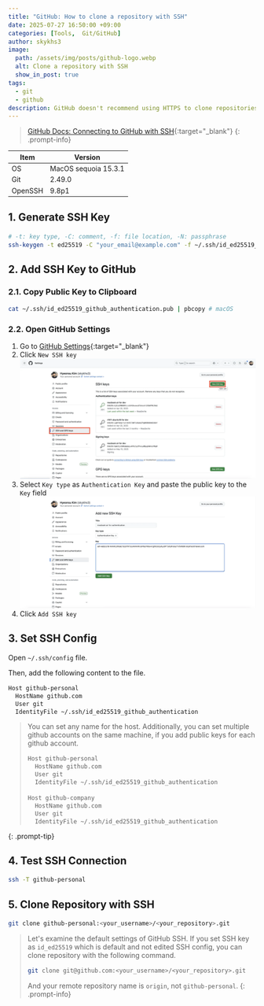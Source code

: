 ```yaml
---
title: "GitHub: How to clone a repository with SSH"
date: 2025-07-27 16:50:00 +09:00
categories: [Tools,  Git/GitHub]
author: skykhs3
image:
  path: /assets/img/posts/github-logo.webp
  alt: Clone a repository with SSH
  show_in_post: true
tags:
  - git
  - github
description: GitHub doesn't recommend using HTTPS to clone repositories. Let me show you how to clone a repository with SSH.
---
```


> [GitHub Docs: Connecting to GitHub with SSH](https://docs.github.com/en/authentication/connecting-to-github-with-ssh){:target="_blank"}
{: .prompt-info}

| Item | Version |
|-|-|
| OS | MacOS sequoia 15.3.1 |
| Git | 2.49.0 |
| OpenSSH | 9.8p1 |

## 1. Generate SSH Key
```bash
# -t: key type, -C: comment, -f: file location, -N: passphrase
ssh-keygen -t ed25519 -C "your_email@example.com" -f ~/.ssh/id_ed25519_github_authentication -N ""
```

## 2. Add SSH Key to GitHub

### 2.1. Copy Public Key to Clipboard
```bash
cat ~/.ssh/id_ed25519_github_authentication.pub | pbcopy # macOS
```

### 2.2. Open GitHub Settings

1. Go to [GitHub Settings](https://github.com/settings/keys){:target="_blank"}
2. Click `New SSH key`
![Github Settings](/assets/img/posts/2025-07-27-clone-repository/github-settings.webp)
3. Select `Key type` as `Authentication Key` and paste the public key to the `Key` field
![New SSH key](/assets/img/posts/2025-07-27-clone-repository/new-ssh-key.webp)
4. Click `Add SSH key`

## 3. Set SSH Config 

Open `~/.ssh/config` file.

Then, add the following content to the file.
```config 
Host github-personal
  HostName github.com
  User git
  IdentityFile ~/.ssh/id_ed25519_github_authentication
```

> You can set any name for the host. Additionally, you can set multiple github accounts on the same machine, if you add public keys for each github account.
> ```config
> Host github-personal
>   HostName github.com
>   User git
>   IdentityFile ~/.ssh/id_ed25519_github_authentication
>
> Host github-company
>   HostName github.com
>   User git
>   IdentityFile ~/.ssh/id_ed25519_github_authentication
> ```
{: .prompt-tip}

## 4. Test SSH Connection
```bash
ssh -T github-personal
```

## 5. Clone Repository with SSH
```bash
git clone github-personal:<your_username>/<your_repository>.git
```

> Let's examine the default settings of GitHub SSH.
> If you set SSH key as `id_ed25519` which is default and not edited SSH config, you can clone repository with the following command.
> ```bash
> git clone git@github.com:<your_username>/<your_repository>.git
> ```
> And your remote repository name is `origin`, not `github-personal`.
{: .prompt-info}